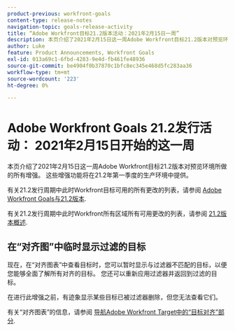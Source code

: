 ```yaml
---
product-previous: workfront-goals
content-type: release-notes
navigation-topic: goals-release-activity
title: “Adobe Workfront目标21.2版本活动：2021年2月15日一周”
description: 本页介绍了2021年2月15日这一周Adobe Workfront目标21.2版本对预览环境所做的所有增强。 这些增强功能将在21.2年第一季度的生产环境中提供。
author: Luke
feature: Product Announcements, Workfront Goals
exl-id: 013a69c1-6fbd-4283-9e4d-fb461fe48936
source-git-commit: be4904f0b37870c1bfc8ec345e468d5fc283aa36
workflow-type: tm+mt
source-wordcount: '223'
ht-degree: 0%

---
```


# Adobe Workfront Goals 21.2发行活动： 2021年2月15日开始的这一周

本页介绍了2021年2月15日这一周Adobe Workfront目标21.2版本对预览环境所做的所有增强。 这些增强功能将在21.2年第一季度的生产环境中提供。

有关21.2发行周期中此时Workfront目标可用的所有更改的列表，请参阅 [Adobe Workfront Goals与21.2版本](../../../../product-announcements/product-releases/goals-release-activity/goals-21.2-release/goals-release-21-2.md).

有关21.2发行周期中此时Workfront所有区域所有可用更改的列表，请参阅 [21.2版本概述](../../../../product-announcements/product-releases/21.2-release-activity/21-2-release-overview.md).

## 在“对齐图”中临时显示过滤的目标

现在，在“对齐图表”中查看目标时，您可以暂时显示与过滤器不匹配的目标，以便您能够全面了解所有对齐的目标。 您还可以重新应用过滤器并返回到过滤的目标。

在进行此增强之前，有迹象显示某些目标已被过滤器删除，但您无法查看它们。

有关“对齐图表”的信息，请参阅 [导航Adobe Workfront Target中的“目标对齐”部分](../../../../workfront-goals/goal-alignment/navigate-goal-alignment-chart.md).

